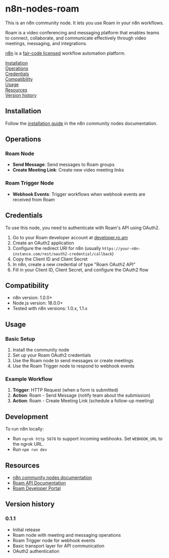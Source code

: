 # n8n-nodes-roam

This is an n8n community node. It lets you use Roam in your n8n workflows.

Roam is a video conferencing and messaging platform that enables teams to connect, collaborate, and communicate effectively through video meetings, messaging, and integrations.

[n8n](https://n8n.io/) is a [fair-code licensed](https://docs.n8n.io/reference/license/) workflow automation platform.

[Installation](#installation)  
[Operations](#operations)  
[Credentials](#credentials)  
[Compatibility](#compatibility)  
[Usage](#usage)  
[Resources](#resources)  
[Version history](#version-history)

## Installation

Follow the [installation guide](https://docs.n8n.io/integrations/community-nodes/installation/) in the n8n community nodes documentation.

## Operations

### Roam Node
- **Send Message**: Send messages to Roam groups
- **Create Meeting Link**: Create new video meeting links

### Roam Trigger Node
- **Webhook Events**: Trigger workflows when webhook events are received from Roam

## Credentials

To use this node, you need to authenticate with Roam's API using OAuth2.

1. Go to your Roam developer account at [developer.ro.am](https://developer.ro.am)
2. Create an OAuth2 application
3. Configure the redirect URI for n8n (usually `https://your-n8n-instance.com/rest/oauth2-credential/callback`)
4. Copy the Client ID and Client Secret
5. In n8n, create a new credential of type "Roam OAuth2 API"
6. Fill in your Client ID, Client Secret, and configure the OAuth2 flow

## Compatibility

- n8n version: 1.0.0+
- Node.js version: 18.0.0+
- Tested with n8n versions: 1.0.x, 1.1.x

## Usage

### Basic Setup
1. Install the community node
2. Set up your Roam OAuth2 credentials
3. Use the Roam node to send messages or create meetings
4. Use the Roam Trigger node to respond to webhook events

### Example Workflow
1. **Trigger**: HTTP Request (when a form is submitted)
2. **Action**: Roam - Send Message (notify team about the submission)
3. **Action**: Roam - Create Meeting Link (schedule a follow-up meeting)

## Development

To run n8n locally: 

- Run `ngrok http 5678` to support incoming webhooks. Set `WEBHOOK_URL` to the ngrok URL.
- Run `npm run dev`

## Resources

* [n8n community nodes documentation](https://docs.n8n.io/integrations/#community-nodes)
* [Roam API Documentation](https://developer.ro.am/)
* [Roam Developer Portal](https://developer.ro.am)

## Version history

### 0.1.1
- Initial release
- Roam node with meeting and messaging operations
- Roam Trigger node for webhook events
- Basic transport layer for API communication
- OAuth2 authentication

